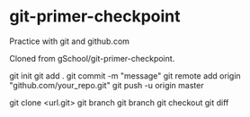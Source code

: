 # git-primer-checkpoint

Practice with git and github.com

Cloned from gSchool/git-primer-checkpoint.


git init
git add .
git commit -m "message"
git remote add origin "github.com/your_repo.git"
git push -u origin master

git clone <url.git>
git branch <branch name>
git branch
git checkout <branch name>
git diff <branch1> <branch2>
